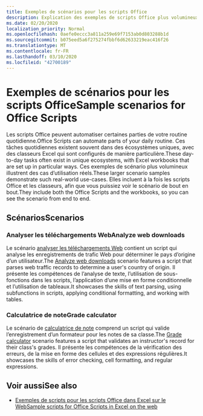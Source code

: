 ```yaml
---
title: Exemples de scénarios pour les scripts Office
description: Explication des exemples de scripts Office plus volumineux dans Excel sur le Web.
ms.date: 02/20/2020
localization_priority: Normal
ms.openlocfilehash: 0aefe0eccc3a811a259e69f7153ab0d803288b1d
ms.sourcegitcommit: b075eed5a6f275274fbbf6d62633219eac416f26
ms.translationtype: MT
ms.contentlocale: fr-FR
ms.lasthandoff: 03/10/2020
ms.locfileid: "42700189"
---
```

# <a name="sample-scenarios-for-office-scripts"></a><span data-ttu-id="3935b-103">Exemples de scénarios pour les scripts Office</span><span class="sxs-lookup"><span data-stu-id="3935b-103">Sample scenarios for Office Scripts</span></span>

<span data-ttu-id="3935b-104">Les scripts Office peuvent automatiser certaines parties de votre routine quotidienne.</span><span class="sxs-lookup"><span data-stu-id="3935b-104">Office Scripts can automate parts of your daily routine.</span></span> <span data-ttu-id="3935b-105">Ces tâches quotidiennes existent souvent dans des écosystèmes uniques, avec des classeurs Excel qui sont configurés de manière particulière.</span><span class="sxs-lookup"><span data-stu-id="3935b-105">These day-to-day tasks often exist in unique ecosystems, with Excel workbooks that are set up in particular ways.</span></span> <span data-ttu-id="3935b-106">Ces exemples de scénario plus volumineux illustrent des cas d’utilisation réels.</span><span class="sxs-lookup"><span data-stu-id="3935b-106">These larger scenario samples demonstrate such real-world use-cases.</span></span> <span data-ttu-id="3935b-107">Elles incluent à la fois les scripts Office et les classeurs, afin que vous puissiez voir le scénario de bout en bout.</span><span class="sxs-lookup"><span data-stu-id="3935b-107">They include both the Office Scripts and the workbooks, so you can see the scenario from end to end.</span></span>

## <a name="scenarios"></a><span data-ttu-id="3935b-108">Scénarios</span><span class="sxs-lookup"><span data-stu-id="3935b-108">Scenarios</span></span>

### <a name="analyze-web-downloads"></a><span data-ttu-id="3935b-109">Analyser les téléchargements Web</span><span class="sxs-lookup"><span data-stu-id="3935b-109">Analyze web downloads</span></span>

<span data-ttu-id="3935b-110">Le scénario [analyser les téléchargements Web](analyze-web-downloads.md) contient un script qui analyse les enregistrements de trafic Web pour déterminer le pays d’origine d’un utilisateur.</span><span class="sxs-lookup"><span data-stu-id="3935b-110">The [Analyze web downloads](analyze-web-downloads.md) scenario features a script that parses web traffic records to determine a user's country of origin.</span></span> <span data-ttu-id="3935b-111">Il présente les compétences de l’analyse de texte, l’utilisation de sous-fonctions dans les scripts, l’application d’une mise en forme conditionnelle et l’utilisation de tableaux.</span><span class="sxs-lookup"><span data-stu-id="3935b-111">It showcases the skills of text parsing, using subfunctions in scripts, applying conditional formatting, and working with tables.</span></span>

### <a name="grade-calculator"></a><span data-ttu-id="3935b-112">Calculatrice de note</span><span class="sxs-lookup"><span data-stu-id="3935b-112">Grade calculator</span></span>

<span data-ttu-id="3935b-113">Le scénario de [calculatrice de note](grade-calculator.md) comprend un script qui valide l’enregistrement d’un formateur pour les notes de sa classe.</span><span class="sxs-lookup"><span data-stu-id="3935b-113">The [Grade calculator](grade-calculator.md) scenario features a script that validates an instructor's record for their class's grades.</span></span> <span data-ttu-id="3935b-114">Il présente les compétences de la vérification des erreurs, de la mise en forme des cellules et des expressions régulières.</span><span class="sxs-lookup"><span data-stu-id="3935b-114">It showcases the skills of error checking, cell formatting, and regular expressions.</span></span>

## <a name="see-also"></a><span data-ttu-id="3935b-115">Voir aussi</span><span class="sxs-lookup"><span data-stu-id="3935b-115">See also</span></span>

- [<span data-ttu-id="3935b-116">Exemples de scripts pour les scripts Office dans Excel sur le Web</span><span class="sxs-lookup"><span data-stu-id="3935b-116">Sample scripts for Office Scripts in Excel on the web</span></span>](../excel-samples.md)
